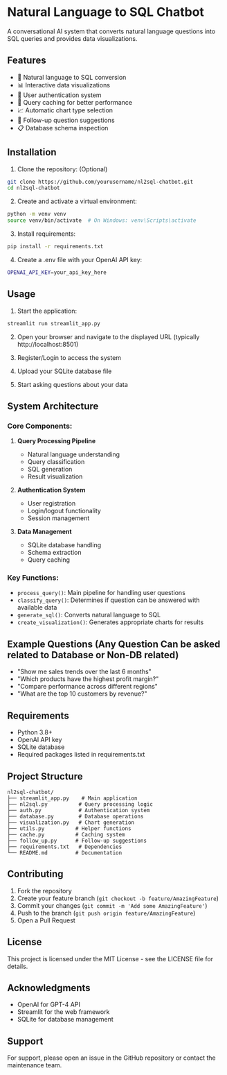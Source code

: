 # Natural Language to SQL Chatbot

A conversational AI system that converts natural language questions into SQL queries and provides data visualizations.

## Features

- 🤖 Natural language to SQL conversion
- 📊 Interactive data visualizations
- 🔐 User authentication system
- 💾 Query caching for better performance
- 📈 Automatic chart type selection
- 🔄 Follow-up question suggestions
- 📋 Database schema inspection

## Installation

1. Clone the repository: (Optional)
```bash
git clone https://github.com/yourusername/nl2sql-chatbot.git
cd nl2sql-chatbot
```

2. Create and activate a virtual environment:
```bash
python -m venv venv
source venv/bin/activate  # On Windows: venv\Scripts\activate
```

3. Install requirements:
```bash
pip install -r requirements.txt
```

4. Create a .env file with your OpenAI API key:
```bash
OPENAI_API_KEY=your_api_key_here
```

## Usage

1. Start the application:
```bash
streamlit run streamlit_app.py
```

2. Open your browser and navigate to the displayed URL (typically http://localhost:8501)

3. Register/Login to access the system

4. Upload your SQLite database file

5. Start asking questions about your data

## System Architecture

### Core Components:

1. **Query Processing Pipeline**
   - Natural language understanding
   - Query classification
   - SQL generation
   - Result visualization

2. **Authentication System**
   - User registration
   - Login/logout functionality
   - Session management

3. **Data Management**
   - SQLite database handling
   - Schema extraction
   - Query caching

### Key Functions:

- `process_query()`: Main pipeline for handling user questions
- `classify_query()`: Determines if question can be answered with available data
- `generate_sql()`: Converts natural language to SQL
- `create_visualization()`: Generates appropriate charts for results

## Example Questions (Any Question Can be asked related to Database or Non-DB related)

- "Show me sales trends over the last 6 months"
- "Which products have the highest profit margin?"
- "Compare performance across different regions"
- "What are the top 10 customers by revenue?"

## Requirements

- Python 3.8+
- OpenAI API key
- SQLite database
- Required packages listed in requirements.txt

## Project Structure

```
nl2sql-chatbot/
├── streamlit_app.py    # Main application
├── nl2sql.py          # Query processing logic
├── auth.py            # Authentication system
├── database.py        # Database operations
├── visualization.py   # Chart generation
├── utils.py          # Helper functions
├── cache.py          # Caching system
├── follow_up.py      # Follow-up suggestions
├── requirements.txt   # Dependencies
└── README.md         # Documentation
```

## Contributing

1. Fork the repository
2. Create your feature branch (`git checkout -b feature/AmazingFeature`)
3. Commit your changes (`git commit -m 'Add some AmazingFeature'`)
4. Push to the branch (`git push origin feature/AmazingFeature`)
5. Open a Pull Request

## License

This project is licensed under the MIT License - see the LICENSE file for details.

## Acknowledgments

- OpenAI for GPT-4 API
- Streamlit for the web framework
- SQLite for database management

## Support

For support, please open an issue in the GitHub repository or contact the maintenance team.